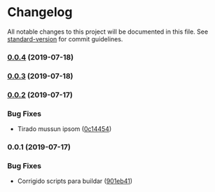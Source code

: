 # Changelog

All notable changes to this project will be documented in this file. See [standard-version](https://github.com/conventional-changelog/standard-version) for commit guidelines.

### [0.0.4](https://github.com/erickbonas/vue-layout/compare/v0.0.3...v0.0.4) (2019-07-18)



### [0.0.3](https://github.com/erickbonas/vue-layout/compare/v0.0.2...v0.0.3) (2019-07-18)



### [0.0.2](https://github.com/erickbonas/vue-layout/compare/v0.0.1...v0.0.2) (2019-07-17)


### Bug Fixes

* Tirado mussun ipsom ([0c14454](https://github.com/erickbonas/vue-layout/commit/0c14454))



### 0.0.1 (2019-07-17)


### Bug Fixes

* Corrigido scripts para buildar ([901eb41](https://github.com/erickbonas/vue-layout/commit/901eb41))
